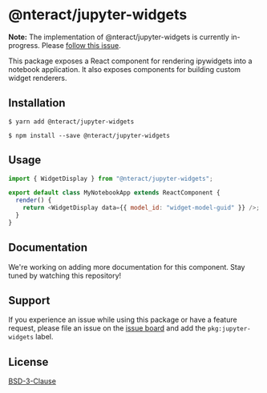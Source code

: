 # @nteract/jupyter-widgets

**Note:** The implementation of @nteract/jupyter-widgets is currently in-progress. Please [follow this issue](https://github.com/nteract/nteract/issues/4573).

This package exposes a React component for rendering ipywidgets into a notebook application. It also exposes components for building custom widget renderers.

## Installation

```
$ yarn add @nteract/jupyter-widgets
```

```
$ npm install --save @nteract/jupyter-widgets
```

## Usage

```javascript
import { WidgetDisplay } from "@nteract/jupyter-widgets";

export default class MyNotebookApp extends ReactComponent {
  render() {
    return <WidgetDisplay data={{ model_id: "widget-model-guid" }} />;
  }
}
```

## Documentation

We're working on adding more documentation for this component. Stay tuned by watching this repository!

## Support

If you experience an issue while using this package or have a feature request, please file an issue on the [issue board](https://github.com/nteract/nteract/issues/new/choose) and add the `pkg:jupyter-widgets` label.

## License

[BSD-3-Clause](https://choosealicense.com/licenses/bsd-3-clause/)
